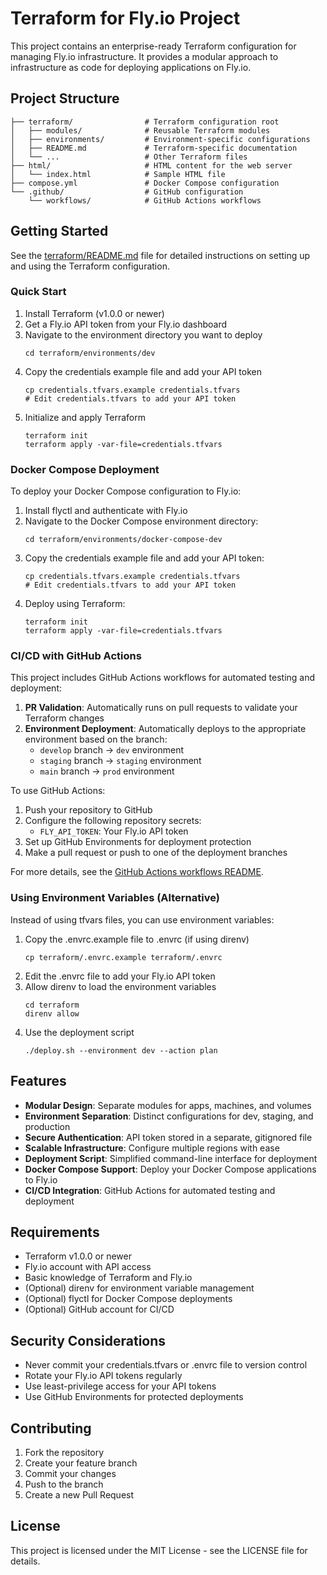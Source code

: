 # Terraform for Fly.io Project

This project contains an enterprise-ready Terraform configuration for managing Fly.io infrastructure. It provides a modular approach to infrastructure as code for deploying applications on Fly.io.

## Project Structure

```
├── terraform/                # Terraform configuration root
│   ├── modules/              # Reusable Terraform modules
│   ├── environments/         # Environment-specific configurations
│   ├── README.md             # Terraform-specific documentation
│   └── ...                   # Other Terraform files
├── html/                     # HTML content for the web server
│   └── index.html            # Sample HTML file
├── compose.yml               # Docker Compose configuration
└── .github/                  # GitHub configuration
    └── workflows/            # GitHub Actions workflows
```

## Getting Started

See the [terraform/README.md](terraform/README.md) file for detailed instructions on setting up and using the Terraform configuration.

### Quick Start

1. Install Terraform (v1.0.0 or newer)
2. Get a Fly.io API token from your Fly.io dashboard
3. Navigate to the environment directory you want to deploy
   ```
   cd terraform/environments/dev
   ```
4. Copy the credentials example file and add your API token
   ```
   cp credentials.tfvars.example credentials.tfvars
   # Edit credentials.tfvars to add your API token
   ```
5. Initialize and apply Terraform
   ```
   terraform init
   terraform apply -var-file=credentials.tfvars
   ```

### Docker Compose Deployment

To deploy your Docker Compose configuration to Fly.io:

1. Install flyctl and authenticate with Fly.io
2. Navigate to the Docker Compose environment directory:
   ```
   cd terraform/environments/docker-compose-dev
   ```
3. Copy the credentials example file and add your API token:
   ```
   cp credentials.tfvars.example credentials.tfvars
   # Edit credentials.tfvars to add your API token
   ```
4. Deploy using Terraform:
   ```
   terraform init
   terraform apply -var-file=credentials.tfvars
   ```

### CI/CD with GitHub Actions

This project includes GitHub Actions workflows for automated testing and deployment:

1. **PR Validation**: Automatically runs on pull requests to validate your Terraform changes
2. **Environment Deployment**: Automatically deploys to the appropriate environment based on the branch:
   - `develop` branch → `dev` environment
   - `staging` branch → `staging` environment
   - `main` branch → `prod` environment

To use GitHub Actions:

1. Push your repository to GitHub
2. Configure the following repository secrets:
   - `FLY_API_TOKEN`: Your Fly.io API token
3. Set up GitHub Environments for deployment protection
4. Make a pull request or push to one of the deployment branches

For more details, see the [GitHub Actions workflows README](.github/workflows/README.md).

### Using Environment Variables (Alternative)

Instead of using tfvars files, you can use environment variables:

1. Copy the .envrc.example file to .envrc (if using direnv)
   ```
   cp terraform/.envrc.example terraform/.envrc
   ```
2. Edit the .envrc file to add your Fly.io API token
3. Allow direnv to load the environment variables
   ```
   cd terraform
   direnv allow
   ```
4. Use the deployment script
   ```
   ./deploy.sh --environment dev --action plan
   ```

## Features

- **Modular Design**: Separate modules for apps, machines, and volumes
- **Environment Separation**: Distinct configurations for dev, staging, and production
- **Secure Authentication**: API token stored in a separate, gitignored file
- **Scalable Infrastructure**: Configure multiple regions with ease
- **Deployment Script**: Simplified command-line interface for deployment
- **Docker Compose Support**: Deploy your Docker Compose applications to Fly.io
- **CI/CD Integration**: GitHub Actions for automated testing and deployment

## Requirements

- Terraform v1.0.0 or newer
- Fly.io account with API access
- Basic knowledge of Terraform and Fly.io
- (Optional) direnv for environment variable management
- (Optional) flyctl for Docker Compose deployments
- (Optional) GitHub account for CI/CD

## Security Considerations

- Never commit your credentials.tfvars or .envrc file to version control
- Rotate your Fly.io API tokens regularly
- Use least-privilege access for your API tokens
- Use GitHub Environments for protected deployments

## Contributing

1. Fork the repository
2. Create your feature branch
3. Commit your changes
4. Push to the branch
5. Create a new Pull Request

## License

This project is licensed under the MIT License - see the LICENSE file for details.
